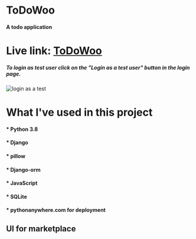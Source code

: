 # ToDoWoo
#### A todo application


# Live link: <a href="https://bappy.pythonanywhere.com/">ToDoWoo</a>

##### To login as test user click on the "Login as a test user" button in the login page.

![login as a test](https://user-images.githubusercontent.com/26277680/150353651-6999e490-786f-4887-bc98-46aa18cc38d7.png)


# What I've used in this project

#### * Python 3.8
#### * Django
#### * pillow
#### * Django-orm
#### * JavaScript
#### * SQLite
#### * pythonanywhere.com for deployment


<h2>UI for marketplace</h2>
